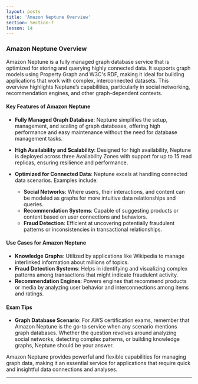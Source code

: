 ```yaml
---
layout: posts
title: 'Amazon Neptune Overview'
section: Section-7
lesson: 14
---
```


### Amazon Neptune Overview

Amazon Neptune is a fully managed graph database service that is optimized for storing and querying highly connected data. It supports graph models using Property Graph and W3C's RDF, making it ideal for building applications that work with complex, interconnected datasets. This overview highlights Neptune’s capabilities, particularly in social networking, recommendation engines, and other graph-dependent contexts.

<!-- pagebreak -->

#### Key Features of Amazon Neptune

- **Fully Managed Graph Database**: Neptune simplifies the setup, management, and scaling of graph databases, offering high performance and easy maintenance without the need for database management tasks.

- **High Availability and Scalability**: Designed for high availability, Neptune is deployed across three Availability Zones with support for up to 15 read replicas, ensuring resilience and performance.

- **Optimized for Connected Data**: Neptune excels at handling connected data scenarios. Examples include:
  - **Social Networks**: Where users, their interactions, and content can be modeled as graphs for more intuitive data relationships and queries.
  - **Recommendation Systems**: Capable of suggesting products or content based on user connections and behaviors.
  - **Fraud Detection**: Efficient at uncovering potentially fraudulent patterns or inconsistencies in transactional relationships.

<!-- pagebreak -->

#### Use Cases for Amazon Neptune

- **Knowledge Graphs**: Utilized by applications like Wikipedia to manage interlinked information about millions of topics.
- **Fraud Detection Systems**: Helps in identifying and visualizing complex patterns among transactions that might indicate fraudulent activity.
- **Recommendation Engines**: Powers engines that recommend products or media by analyzing user behavior and interconnections among items and ratings.

<!-- pagebreak -->

#### Exam Tips

- **Graph Database Scenario**: For AWS certification exams, remember that Amazon Neptune is the go-to service when any scenario mentions graph databases. Whether the question revolves around analyzing social networks, detecting complex patterns, or building knowledge graphs, Neptune should be your answer.

Amazon Neptune provides powerful and flexible capabilities for managing graph data, making it an essential service for applications that require quick and insightful data connections and analyses.

---
